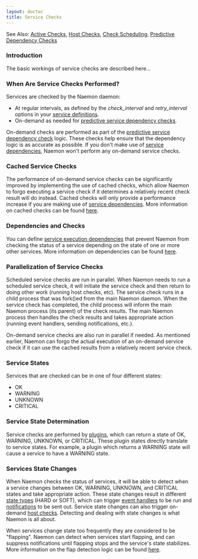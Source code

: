 ```yaml
---
layout: doctoc
title: Service Checks
---
```



<span class="glyphicon glyphicon-arrow-right"></span> See Also: <a href="activechecks.html">Active Checks</a>, <a href="hostchecks.html">Host Checks</a>, <a href="checkscheduling.html">Check Scheduling</a>, <a href="dependencychecks.html">Predictive Dependency Checks</a>

### Introduction

The basic workings of service checks are described here...

### When Are Service Checks Performed?

Services are checked by the Naemon daemon:

<ul>
<li>At regular intervals, as defined by the <i>check_interval</i> and <i>retry_interval</i> options in your <a href="objectdefinitions.html#service">service definitions</a>.</li>
<li>On-demand as needed for <a href="dependencychecks.html">predictive service dependency checks</a>.</li>
</ul>

On-demand checks are performed as part of the <a href="dependencychecks.html">predictive service dependency check</a> logic.  These checks help ensure that the dependency logic is as accurate as possible.  If you don't make use of <a href="objectdefinitions.html#servicedependency">service dependencies</a>, Naemon won't perform any on-demand service checks.

### Cached Service Checks

The performance of on-demand service checks can be significantly improved by implementing the use of cached checks, which allow Naemon to forgo executing a service check if it determines a relatively recent check result will do instead.  Cached checks will only provide a performance increase if you are making use of <a href="objectdefinitions.html#servicedependency">service dependencies</a>.  More information on cached checks can be found <a href="cachedchecks.html">here</a>.

### Dependencies and Checks

You can define <a href="objectdefinitions.html#servicedependency">service execution dependencies</a> that prevent Naemon from checking the status of a service depending on the state of one or more other services.  More information on dependencies can be found <a href="dependencies.html">here</a>.

### Parallelization of Service Checks

Scheduled service checks are run in parallel.  When Naemon needs to run a scheduled service check, it will initiate the service check and then return to doing other work (running host checks, etc).  The service check runs in a child process that was fork()ed from the main Naemon daemon.  When the service check has completed, the child process will inform the main Naemon process (its parent) of the check results.  The main Naemon process then handles the check results and takes appropriate action (running event handlers, sending notifications, etc.).

On-demand service checks are also run in parallel if needed.  As mentioned earlier, Naemon can forgo the actual execution of an on-demand service check if it can use the cached results from a relatively recent service check.

### Service States

Services that are checked can be in one of four different states:

<ul>
<li>OK</li>
<li>WARNING</li>
<li>UNKNOWN</li>
<li>CRITICAL</li>
</ul>

### Service State Determination

Service checks are performed by <a href="plugins.html">plugins</a>, which can return a state of OK, WARNING, UNKNOWN, or CRITICAL.  These plugin states directly translate to service states.  For example, a plugin which returns a WARNING state will cause a service to have a WARNING state.

### Services State Changes

When Naemon checks the status of services, it will be able to detect when a service changes between OK, WARNING, UNKNOWN, and CRITICAL states and take appropriate action.  These state changes result in different <a href="statetypes.html">state types</a> (HARD or SOFT), which can trigger <a href="eventhandlers.html">event handlers</a> to be run and <a href="notifications.html">notifications</a> to be sent out.  Service state changes can also trigger on-demand <a href="hostchecks.html">host checks</a>.  Detecting and dealing with state changes is what Naemon is all about.

When services change state too frequently they are considered to be "flapping".  Naemon can detect when services start flapping, and can suppress notifications until flapping stops and the service's state stabilizes.  More information on the flap detection logic can be found <a href="flapping.html">here</a>.
